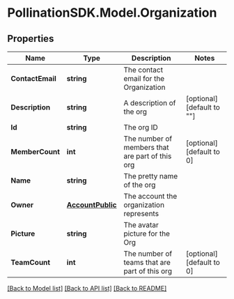 
# PollinationSDK.Model.Organization

## Properties

Name | Type | Description | Notes
------------ | ------------- | ------------- | -------------
**ContactEmail** | **string** | The contact email for the Organization | 
**Description** | **string** | A description of the org | [optional] [default to ""]
**Id** | **string** | The org ID | 
**MemberCount** | **int** | The number of members that are part of this org | [optional] [default to 0]
**Name** | **string** | The pretty name of the org | 
**Owner** | [**AccountPublic**](AccountPublic.md) | The account the organization represents | 
**Picture** | **string** | The avatar picture for the Org | 
**TeamCount** | **int** | The number of teams that are part of this org | [optional] [default to 0]

[[Back to Model list]](../README.md#documentation-for-models)
[[Back to API list]](../README.md#documentation-for-api-endpoints)
[[Back to README]](../README.md)

